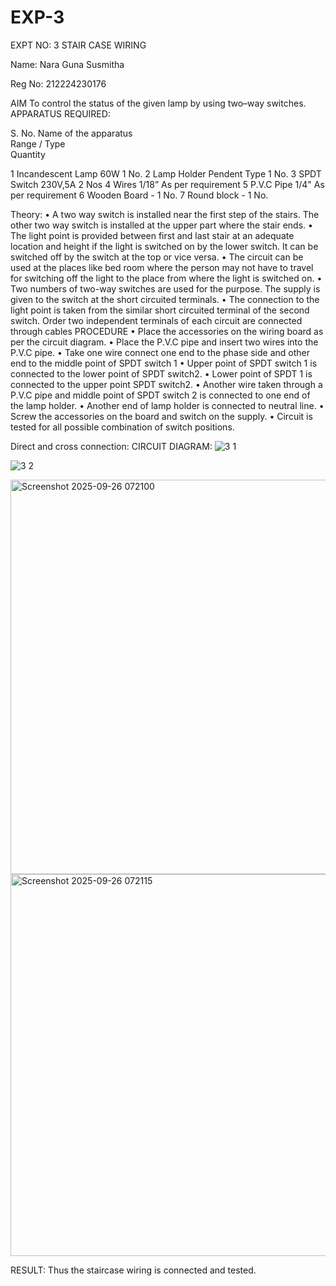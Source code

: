 # EXP-3
EXPT NO: 3				STAIR CASE WIRING     

Name: Nara Guna Susmitha

Reg No: 212224230176
 
AIM
 To control the status of the given lamp by using two–way switches. 
APPARATUS REQUIRED:

S. No.
Name of the apparatus	
Range / Type	
Quantity

1	Incandescent Lamp	60W	1 No.
2	Lamp Holder	Pendent Type	1 No.
3	SPDT Switch	230V,5A	2 Nos
4	Wires	1/18”	As per requirement
5	P.V.C Pipe	1/4"	As per requirement
6	Wooden Board	-	1 No.
7	Round block	-	1 No.


Theory:
•	A two way switch is installed near the first step of the stairs. The other two way switch is installed at the upper part where the stair ends.
•	The light point is provided between first and last stair at an adequate location and height if the light is switched on by the lower switch. It can be switched off by the switch at the top or vice versa.
•	The circuit can be used at the places like bed room where the person may  not  have  to  travel for switching off the light to the place from where the light is switched on.
•	Two  numbers  of  two-way  switches  are  used  for  the  purpose.  The supply is given to the switch at the short circuited terminals.
•	The  connection  to  the  light  point  is  taken  from  the  similar  short circuited  terminal  of  the   second  switch.   Order  two  independent terminals of each circuit are connected through  cables 
PROCEDURE
•  Place the accessories on the wiring board as per the circuit diagram.
•  Place the P.V.C pipe and insert two wires into the P.V.C pipe.
•	Take one wire connect one end to the phase side and other end to the middle point of SPDT switch 1
•  Upper point of SPDT switch 1 is connected to the lower point of SPDT
switch2.
•  Lower point of SPDT 1 is connected to the upper point SPDT switch2.
•	Another wire taken through a P.V.C pipe and middle point of SPDT switch 2 is connected to one end of the lamp holder.
•  Another end of lamp holder is connected to neutral line.
•  Screw the accessories on the board and switch on the supply.
•  Circuit is tested for all possible combination of switch positions.


Direct and cross connection: CIRCUIT DIAGRAM: 
![3 1](https://github.com/user-attachments/assets/9a6ba526-cccb-4a22-9ff4-a0cb3d5eada0)

![3 2](https://github.com/user-attachments/assets/af694e57-0aa3-4807-a784-88e652dd261f)

<img width="1047" height="631" alt="Screenshot 2025-09-26 072100" src="https://github.com/user-attachments/assets/a27fe1ef-c1d4-4c08-b739-c939c3353e7f" />

<img width="1032" height="611" alt="Screenshot 2025-09-26 072115" src="https://github.com/user-attachments/assets/fb3841a4-d882-4d61-aa08-ddb8207af3e7" />


RESULT:
Thus the staircase wiring is connected and tested.
